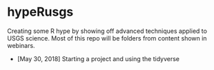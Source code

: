 # hypeRusgs
Creating some R hype by showing off advanced techniques applied to USGS science. Most of this repo will be folders from content shown in webinars.

* [May 30, 2018] Starting a project and using the tidyverse
